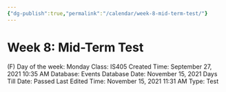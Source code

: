 ```yaml
---
{"dg-publish":true,"permalink":"/calendar/week-8-mid-term-test/"}
---
```


# Week 8: Mid-Term Test

(F) Day of the week: Monday
Class: IS405
Created Time: September 27, 2021 10:35 AM
Database: Events Database
Date: November 15, 2021
Days Till Date: Passed
Last Edited Time: November 15, 2021 11:31 AM
Type: Test